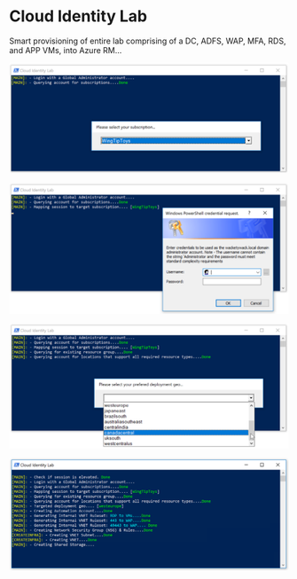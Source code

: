 # Cloud Identity Lab
Smart provisioning of entire lab comprising of a DC, ADFS, WAP, MFA, RDS, and APP VMs, into Azure RM...

![Cloud-Identity-Lab](DocImages/1.png)

![Cloud-Identity-Lab](DocImages/2.png)

![Cloud-Identity-Lab](DocImages/3.png)

![Cloud-Identity-Lab](DocImages/4.png)
